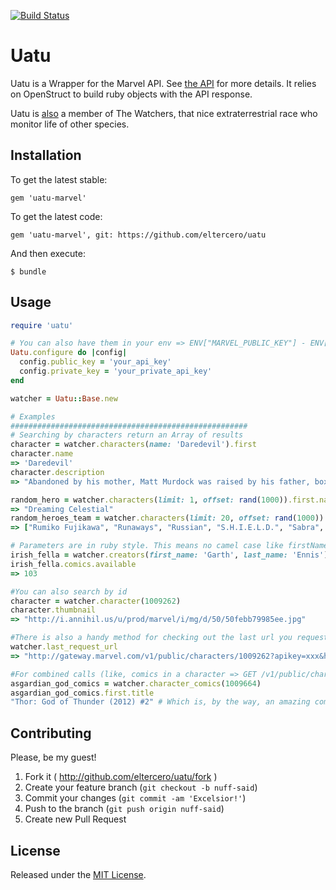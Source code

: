[![Build Status](https://travis-ci.org/eltercero/uatu.png)](https://travis-ci.org/eltercero/uatu)

# Uatu

Uatu is a Wrapper for the Marvel API. See [the API](http://developer.marvel.com) for more details. It relies on OpenStruct to build ruby objects with the API response.

Uatu is [also](http://en.wikipedia.org/wiki/Uatu) a member of The Watchers, that nice extraterrestrial race who monitor life of other species.

## Installation

To get the latest stable:

    gem 'uatu-marvel'

To get the latest code:

    gem 'uatu-marvel', git: https://github.com/eltercero/uatu

And then execute:

    $ bundle

## Usage

```ruby
require 'uatu'

# You can also have them in your env => ENV["MARVEL_PUBLIC_KEY"] - ENV["MARVEL_PRIVATE_KEY"]
Uatu.configure do |config|
  config.public_key = 'your_api_key'
  config.private_key = 'your_private_api_key'
end

watcher = Uatu::Base.new

# Examples
#####################################################
# Searching by characters return an Array of results
character = watcher.characters(name: 'Daredevil').first
character.name
=> 'Daredevil'
character.description
=> "Abandoned by his mother, Matt Murdock was raised by his father, boxer \"Battling Jack\" Murdock, in Hell's Kitchen. Realizing that rules were needed to prevent people from behaving badly, young Matt decided to study law; however, when he saved a man from an oncoming truck, it spilled a radioactive cargo that rendered Matt blind while enhancing his remaining senses. Under the harsh tutelage of blind martial arts master Stick, Matt mastered his heightened senses and became a formidable fighter."

random_hero = watcher.characters(limit: 1, offset: rand(1000)).first.name
=> "Dreaming Celestial"
random_heroes_team = watcher.characters(limit: 20, offset: rand(1000)).map(&:name)
=> ["Rumiko Fujikawa", "Runaways", "Russian", "S.H.I.E.L.D.", "Sabra", "Sabretooth", "Sabretooth (Age of Apocalypse)", "Sabretooth (House of M)", "Sabretooth (Ultimate)", "Sage", "Salem's Seven (Ultimate)", "Sally Floyd", "Salo", "Sandman", "Santa Claus", "Saracen (Muzzafar Lambert)", "Sasquatch (Walter Langkowski)", "Satana", "Sauron", "Scalphunter"]

# Parameters are in ruby style. This means no camel case like firstName
irish_fella = watcher.creators(first_name: 'Garth', last_name: 'Ennis').first
irish_fella.comics.available
=> 103

#You can also search by id
character = watcher.character(1009262)
character.thumbnail
=> "http://i.annihil.us/u/prod/marvel/i/mg/d/50/50febb79985ee.jpg"

#There is also a handy method for checking out the last url you requested
watcher.last_request_url
=> "http://gateway.marvel.com/v1/public/characters/1009262?apikey=xxx&hash=xxx&ts=2014-02-08T18%3A52%3A25%2B01%3A00"

#For combined calls (like, comics in a character => GET /v1/public/characters/{characterId}/comics), you make them like this
asgardian_god_comics = watcher.character_comics(1009664)
asgardian_god_comics.first.title
"Thor: God of Thunder (2012) #2" # Which is, by the way, an amazing comic.
```

## Contributing

Please, be my guest!

1. Fork it ( http://github.com/eltercero/uatu/fork )
2. Create your feature branch (`git checkout -b nuff-said`)
3. Commit your changes (`git commit -am 'Excelsior!'`)
4. Push to the branch (`git push origin nuff-said`)
5. Create new Pull Request

## License

Released under the [MIT License](http://opensource.org/licenses/MIT).